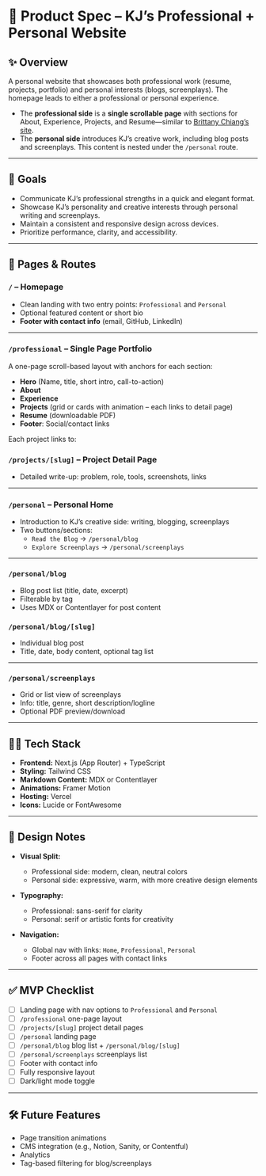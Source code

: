 
# 📄 Product Spec – KJ’s Professional + Personal Website

## ✨ Overview

A personal website that showcases both professional work (resume, projects, portfolio) and personal interests (blogs, screenplays). The homepage leads to either a professional or personal experience.

- The **professional side** is a **single scrollable page** with sections for About, Experience, Projects, and Resume—similar to [Brittany Chiang’s site](https://brittanychiang.com/).
- The **personal side** introduces KJ’s creative work, including blog posts and screenplays. This content is nested under the `/personal` route.

---

## 🎯 Goals

- Communicate KJ’s professional strengths in a quick and elegant format.
- Showcase KJ’s personality and creative interests through personal writing and screenplays.
- Maintain a consistent and responsive design across devices.
- Prioritize performance, clarity, and accessibility.

---

## 🧱 Pages & Routes

### `/` – **Homepage**
- Clean landing with two entry points: `Professional` and `Personal`
- Optional featured content or short bio
- **Footer with contact info** (email, GitHub, LinkedIn)

---

### `/professional` – **Single Page Portfolio**
A one-page scroll-based layout with anchors for each section:
- **Hero** (Name, title, short intro, call-to-action)
- **About**
- **Experience**
- **Projects** (grid or cards with animation – each links to detail page)
- **Resume** (downloadable PDF)
- **Footer**: Social/contact links

Each project links to:

### `/projects/[slug]` – **Project Detail Page**
- Detailed write-up: problem, role, tools, screenshots, links

---

### `/personal` – **Personal Home**
- Introduction to KJ’s creative side: writing, blogging, screenplays
- Two buttons/sections:
  - `Read the Blog` → `/personal/blog`
  - `Explore Screenplays` → `/personal/screenplays`

---

### `/personal/blog`
- Blog post list (title, date, excerpt)
- Filterable by tag
- Uses MDX or Contentlayer for post content

### `/personal/blog/[slug]`
- Individual blog post
- Title, date, body content, optional tag list

---

### `/personal/screenplays`
- Grid or list view of screenplays
- Info: title, genre, short description/logline
- Optional PDF preview/download

---

## 🧑‍💻 Tech Stack

- **Frontend:** Next.js (App Router) + TypeScript
- **Styling:** Tailwind CSS
- **Markdown Content:** MDX or Contentlayer
- **Animations:** Framer Motion
- **Hosting:** Vercel
- **Icons:** Lucide or FontAwesome

---

## 🎨 Design Notes

- **Visual Split:**  
  - Professional side: modern, clean, neutral colors  
  - Personal side: expressive, warm, with more creative design elements

- **Typography:**
  - Professional: sans-serif for clarity
  - Personal: serif or artistic fonts for creativity

- **Navigation:**
  - Global nav with links: `Home`, `Professional`, `Personal`
  - Footer across all pages with contact links

---

## ✅ MVP Checklist

- [ ] Landing page with nav options to `Professional` and `Personal`
- [ ] `/professional` one-page layout
- [ ] `/projects/[slug]` project detail pages
- [ ] `/personal` landing page
- [ ] `/personal/blog` blog list + `/personal/blog/[slug]`
- [ ] `/personal/screenplays` screenplays list
- [ ] Footer with contact info
- [ ] Fully responsive layout
- [ ] Dark/light mode toggle

---

## 🛠️ Future Features

- Page transition animations
- CMS integration (e.g., Notion, Sanity, or Contentful)
- Analytics
- Tag-based filtering for blog/screenplays
